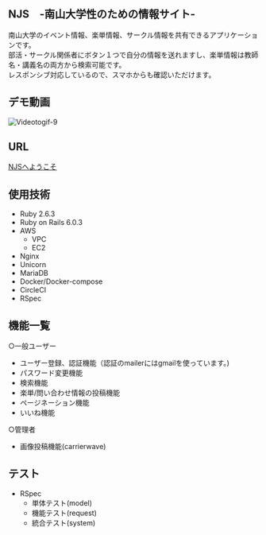 ## NJS　-南山大学性のための情報サイト-
南山大学のイベント情報、楽単情報、サークル情報を共有できるアプリケーションです。<br>
部活・サークル関係者にボタン１つで自分の情報を送れますし、楽単情報は教師名・講義名の両方から検索可能です。<br>
レスポンシブ対応しているので、スマホからも確認いただけます。

## デモ動画
![Videotogif-9](https://user-images.githubusercontent.com/77489664/120893530-c2a0d100-c64e-11eb-9104-0dbb246c3904.gif)

## URL
[NJSへようこそ](http://ec2-35-73-250-89.ap-northeast-1.compute.amazonaws.com)

## 使用技術
* Ruby 2.6.3
* Ruby on Rails 6.0.3
* AWS
  - VPC
  - EC2
* Nginx
* Unicorn
* MariaDB
* Docker/Docker-compose
* CircleCI
* RSpec

## 機能一覧
○一般ユーザー
* ユーザー登録、認証機能（認証のmailerにはgmailを使っています。)
* パスワード変更機能
* 検索機能
* 楽単/問い合わせ情報の投稿機能
* ページネーション機能
* いいね機能

○管理者
* 画像投稿機能(carrierwave)

## テスト
* RSpec
  - 単体テスト(model)
  - 機能テスト(request)
  - 統合テスト(system)
